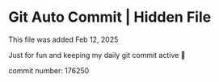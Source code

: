 # Git Auto Commit | Hidden File

This file was added Feb 12, 2025

Just for fun and keeping my daily git commit active 🤪

commit number: 176250
